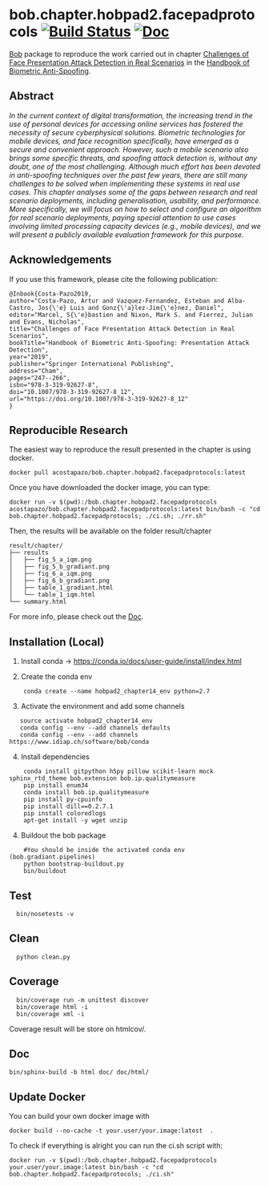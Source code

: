 # bob.chapter.hobpad2.facepadprotocols [![Build Status](https://travis-ci.org/Gradiant/bob.chapter.hobpad2.facepadprotocols.svg?branch=master)](https://travis-ci.org/Gradiant/bob.chapter.hobpad2.facepadprotocols) [![Doc](http://img.shields.io/badge/docs-latest-orange.svg)](https://gradiant.github.io/bob.chapter.hobpad2.facepadprotocols/)
 
[Bob](https://www.idiap.ch/software/bob/) package to reproduce the work carried out in chapter [Challenges of Face Presentation Attack Detection in Real Scenarios](https://link.springer.com/chapter/10.1007/978-3-319-92627-8_12) in the [Handbook of Biometric Anti-Spoofing](https://link.springer.com/book/10.1007/978-3-319-92627-8).


## Abstract 

_In the current context of digital transformation, the increasing trend in the use of personal devices for accessing online services has fostered the necessity of secure cyberphysical solutions. Biometric technologies for mobile devices, and face recognition specifically, have emerged as a secure and convenient approach. However, such a mobile scenario also brings some specific threats, and spoofing attack detection is, without any doubt, one of the most challenging. Although much effort has been devoted in anti-spoofing techniques over the past few years, there are still many challenges to be solved when implementing these systems in real use cases. This chapter analyses some of the gaps between research and real scenario deployments, including generalisation, usability, and performance. More specifically, we will focus on how to select and configure an algorithm for real scenario deployments, paying special attention to use cases involving limited processing capacity devices (e.g., mobile devices), and we will present a publicly available evaluation framework for this purpose._

## Acknowledgements

If you use this framework, please cite the following publication:

~~~
@Inbook{Costa-Pazo2019,
author="Costa-Pazo, Artur and Vazquez-Fernandez, Esteban and Alba-Castro, Jos{\'e} Luis and Gonz{\'a}lez-Jim{\'e}nez, Daniel",
editor="Marcel, S{\'e}bastien and Nixon, Mark S. and Fierrez, Julian and Evans, Nicholas",
title="Challenges of Face Presentation Attack Detection in Real Scenarios",
bookTitle="Handbook of Biometric Anti-Spoofing: Presentation Attack Detection",
year="2019",
publisher="Springer International Publishing",
address="Cham",
pages="247--266",
isbn="978-3-319-92627-8",
doi="10.1007/978-3-319-92627-8_12",
url="https://doi.org/10.1007/978-3-319-92627-8_12"
}
~~~

## Reproducible Research

The easiest way to reproduce the result presented in the chapter is using docker.

~~~
docker pull acostapazo/bob.chapter.hobpad2.facepadprotocols:latest 
~~~

Once you have downloaded the docker image, you can type:

~~~
docker run -v $(pwd):/bob.chapter.hobpad2.facepadprotocols acostapazo/bob.chapter.hobpad2.facepadprotocols:latest bin/bash -c "cd bob.chapter.hobpad2.facepadprotocols; ./ci.sh; ./rr.sh"
~~~

Then, the results will be available on the folder result/chapter

~~~
result/chapter/
├── results
│   ├── fig_5_a_iqm.png
│   ├── fig_5_b_gradiant.png
│   ├── fig_6_a_iqm.png
│   ├── fig_6_b_gradiant.png
│   ├── table_1_gradiant.html
│   └── table_1_iqm.html
└── summary.html
~~~

For more info, please check out the [Doc](https://gradiant.github.io/bob.chapter.hobpad2.facepadprotocols/).


## Installation (Local)


1. Install conda -> https://conda.io/docs/user-guide/install/index.html

2. Create the conda env

~~~
    conda create --name hobpad2_chapter14_env python=2.7
~~~

3. Activate the environment and add some channels

~~~
   source activate hobpad2_chapter14_env
   conda config --env --add channels defaults
   conda config --env --add channels https://www.idiap.ch/software/bob/conda
~~~

4. Install dependencies

~~~
    conda install gitpython h5py pillow scikit-learn mock sphinx_rtd_theme bob.extension bob.ip.qualitymeasure
    pip install enum34
    conda install bob.ip.qualitymeasure
    pip install py-cpuinfo
    pip install dill==0.2.7.1
    pip install coloredlogs
    apt-get install -y wget unzip
~~~


4. Buildout the bob package

~~~
    #You should be inside the activated conda env (bob.gradiant.pipelines)
    python bootstrap-buildout.py
    bin/buildout
~~~

## Test

~~~
  bin/nosetests -v
~~~

## Clean

~~~
  python clean.py
~~~

## Coverage

~~~  
  bin/coverage run -m unittest discover
  bin/coverage html -i
  bin/coverage xml -i
~~~

Coverage result will be store on htmlcov/.

## Doc

~~~
bin/sphinx-build -b html doc/ doc/html/
~~~

## Update Docker 

You can build your own docker image with

~~~
docker build --no-cache -t your.user/your.image:latest  .
~~~

To check if everything is alright you can run the ci.sh script with:

~~~
docker run -v $(pwd):/bob.chapter.hobpad2.facepadprotocols your.user/your.image:latest bin/bash -c "cd bob.chapter.hobpad2.facepadprotocols; ./ci.sh"
~~~
